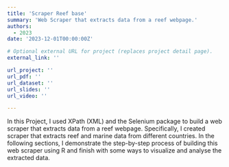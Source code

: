 ```yaml
---
title: 'Scraper Reef base'
summary: 'Web Scraper that extracts data from a reef webpage.'
authors:
  - 2023
date: '2023-12-01T00:00:00Z'

# Optional external URL for project (replaces project detail page).
external_link: ''

url_project: ''
url_pdf: ''
url_dataset: ''
url_slides: ''
url_video: ''

---
```


In this Project, I used XPath (XML) and the Selenium package to build a web scraper that extracts
data from a reef webpage. Specifically, I created scraper that extracts reef and marine data from different
countries. In the following sections, I demonstrate the step-by-step process of building this web scraper
using R and finish with some ways to visualize and analyse the extracted data.
